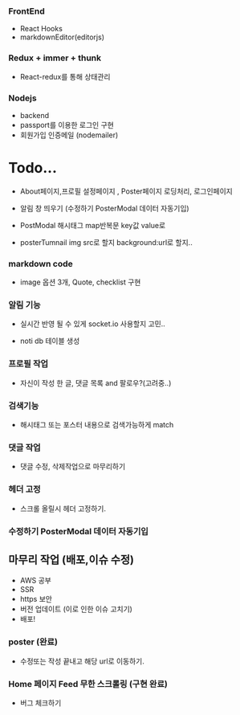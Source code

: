 ### FrontEnd
- React Hooks
- markdownEditor(editorjs)
### Redux + immer + thunk
- React-redux를 통해 상태관리 
### Nodejs
- backend
- passport를 이용한 로그인 구현
- 회원가입 인증메일 (nodemailer)





# Todo... 
- About페이지,프로필 설정페이지 , Poster페이지 로딩처리, 로그인페이지 
- 알림 창 띄우기 (수정하기 PosterModal 데이터 자동기입)



- PostModal 해시태그 map반복문 key값 value로
- posterTumnail img src로 할지 background:url로 할지..



### markdown code

- image 옵션 3개, Quote, checklist 구현

### 알림 기능
- 실시간 반영 될 수 있게 socket.io 사용할지 고민..

- noti db 테이블 생성

### 프로필 작업
- 자신이 작성 한 글, 댓글 목록 and 팔로우?(고려중..)

### 검색기능
- 해시태그 또는 포스터 내용으로 검색가능하게 match


### 댓글 작업
- 댓글 수정, 삭제작업으로 마무리하기

### 헤더 고정
- 스크롤 올릴시 헤더 고정하기.

### 수정하기 PosterModal 데이터 자동기입


## 마무리 작업 (배포,이슈 수정)
  + AWS 공부
  + SSR 
  + https 보안 
  + 버전 업데이트 (이로 인한 이슈 고치기)
  + 배포!



### poster (완료)
- 수정또는 작성 끝내고 해당 url로 이동하기.

### Home 페이지 Feed 무한 스크롤링 (구현 완료)
- 버그 체크하기